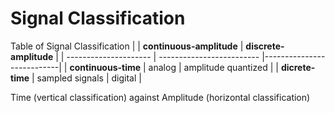 #	Signal Classification



Table of Signal Classification
|						| **continuous-amplitude**	| **discrete-amplitude**	|
| ---------------------	| -------------------------	|---------------------------|
| **continuous-time**	| analog					| amplitude quantized		|
| **dicrete-time**		| sampled signals			| digital					|




Time (vertical classification) against Amplitude (horizontal classification)